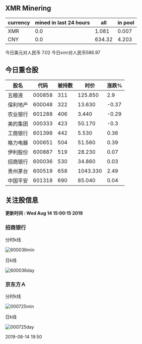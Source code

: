 ## XMR Minering

|currency|mined in last 24 hours|all|in pool|
|---|---|---|---|
|XMR|0.0|1.081|0.007|
|CNY|0.0|634.32|4.203|

今日美元对人民币 7.02	今日xmr对人民币586.97


## 今日重仓股 

|股名|代码|被持数|时价|涨跌%|
|---|---|---|---|---|
|五粮液|000858|311|125.850|2.9|
|保利地产|600048|322|13.630|-0.37|
|农业银行|601288|406|3.440|-0.29|
|美的集团|000333|423|50.170|-0.3|
|工商银行|601398|442|5.530|0.36|
|格力电器|000651|504|51.560|0.39|
|伊利股份|600887|519|28.230|0.07|
|招商银行|600036|530|34.860|0.03|
|贵州茅台|600519|658|1043.330|2.49|
|中国平安|601318|690|85.040|0.04|

## 关注股信息
**更新时间 : Wed Aug 14 15:00:15 2019**
### 招商银行 
分时k线

![600036min](http://image.sinajs.cn/newchart/min/n/sh600036.gif)

日k线

![600036day](http://image.sinajs.cn/newchart/daily/n/sh600036.gif)

### 京东方Ａ 
分时k线

![000725min](http://image.sinajs.cn/newchart/min/n/sz000725.gif)

日k线

![000725day](http://image.sinajs.cn/newchart/daily/n/sz000725.gif)

2019-08-14 19:50